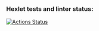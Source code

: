 ### Hexlet tests and linter status:
[![Actions Status](https://github.com/OliverCrimson/python-project-lvl1/workflows/hexlet-check/badge.svg)](https://github.com/OliverCrimson/python-project-lvl1/actions)